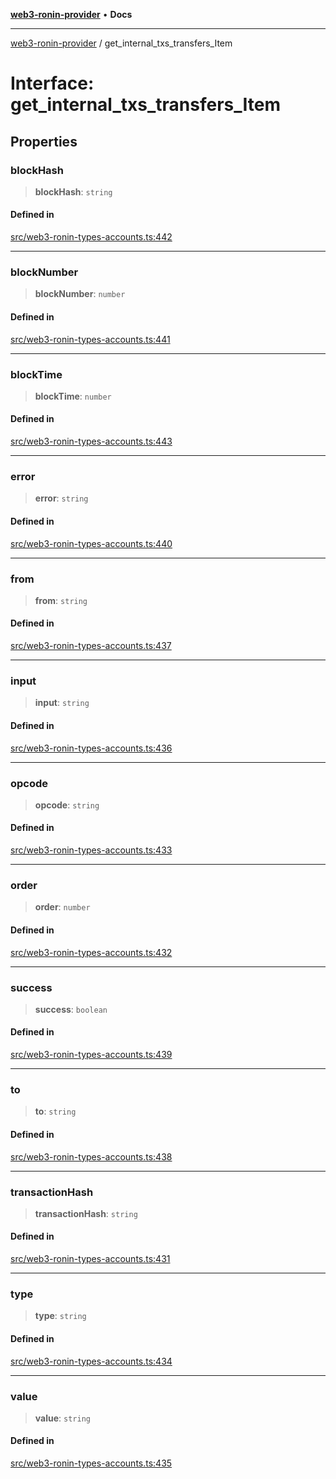 [**web3-ronin-provider**](../README.md) • **Docs**

***

[web3-ronin-provider](../globals.md) / get\_internal\_txs\_transfers\_Item

# Interface: get\_internal\_txs\_transfers\_Item

## Properties

### blockHash

> **blockHash**: `string`

#### Defined in

[src/web3-ronin-types-accounts.ts:442](https://github.com/chuacw/web3-ronin-provider/blob/4a0b7e0e7b62260bac28b4a11f9e6d6a49bfdfb2/src/web3-ronin-types-accounts.ts#L442)

***

### blockNumber

> **blockNumber**: `number`

#### Defined in

[src/web3-ronin-types-accounts.ts:441](https://github.com/chuacw/web3-ronin-provider/blob/4a0b7e0e7b62260bac28b4a11f9e6d6a49bfdfb2/src/web3-ronin-types-accounts.ts#L441)

***

### blockTime

> **blockTime**: `number`

#### Defined in

[src/web3-ronin-types-accounts.ts:443](https://github.com/chuacw/web3-ronin-provider/blob/4a0b7e0e7b62260bac28b4a11f9e6d6a49bfdfb2/src/web3-ronin-types-accounts.ts#L443)

***

### error

> **error**: `string`

#### Defined in

[src/web3-ronin-types-accounts.ts:440](https://github.com/chuacw/web3-ronin-provider/blob/4a0b7e0e7b62260bac28b4a11f9e6d6a49bfdfb2/src/web3-ronin-types-accounts.ts#L440)

***

### from

> **from**: `string`

#### Defined in

[src/web3-ronin-types-accounts.ts:437](https://github.com/chuacw/web3-ronin-provider/blob/4a0b7e0e7b62260bac28b4a11f9e6d6a49bfdfb2/src/web3-ronin-types-accounts.ts#L437)

***

### input

> **input**: `string`

#### Defined in

[src/web3-ronin-types-accounts.ts:436](https://github.com/chuacw/web3-ronin-provider/blob/4a0b7e0e7b62260bac28b4a11f9e6d6a49bfdfb2/src/web3-ronin-types-accounts.ts#L436)

***

### opcode

> **opcode**: `string`

#### Defined in

[src/web3-ronin-types-accounts.ts:433](https://github.com/chuacw/web3-ronin-provider/blob/4a0b7e0e7b62260bac28b4a11f9e6d6a49bfdfb2/src/web3-ronin-types-accounts.ts#L433)

***

### order

> **order**: `number`

#### Defined in

[src/web3-ronin-types-accounts.ts:432](https://github.com/chuacw/web3-ronin-provider/blob/4a0b7e0e7b62260bac28b4a11f9e6d6a49bfdfb2/src/web3-ronin-types-accounts.ts#L432)

***

### success

> **success**: `boolean`

#### Defined in

[src/web3-ronin-types-accounts.ts:439](https://github.com/chuacw/web3-ronin-provider/blob/4a0b7e0e7b62260bac28b4a11f9e6d6a49bfdfb2/src/web3-ronin-types-accounts.ts#L439)

***

### to

> **to**: `string`

#### Defined in

[src/web3-ronin-types-accounts.ts:438](https://github.com/chuacw/web3-ronin-provider/blob/4a0b7e0e7b62260bac28b4a11f9e6d6a49bfdfb2/src/web3-ronin-types-accounts.ts#L438)

***

### transactionHash

> **transactionHash**: `string`

#### Defined in

[src/web3-ronin-types-accounts.ts:431](https://github.com/chuacw/web3-ronin-provider/blob/4a0b7e0e7b62260bac28b4a11f9e6d6a49bfdfb2/src/web3-ronin-types-accounts.ts#L431)

***

### type

> **type**: `string`

#### Defined in

[src/web3-ronin-types-accounts.ts:434](https://github.com/chuacw/web3-ronin-provider/blob/4a0b7e0e7b62260bac28b4a11f9e6d6a49bfdfb2/src/web3-ronin-types-accounts.ts#L434)

***

### value

> **value**: `string`

#### Defined in

[src/web3-ronin-types-accounts.ts:435](https://github.com/chuacw/web3-ronin-provider/blob/4a0b7e0e7b62260bac28b4a11f9e6d6a49bfdfb2/src/web3-ronin-types-accounts.ts#L435)
